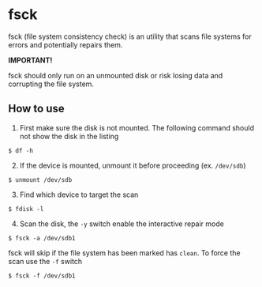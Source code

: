# fsck

fsck (file system consistency check) is an utility that scans file systems for errors and potentially repairs them.

**IMPORTANT!**

fsck should only run on an unmounted disk or risk losing data and corrupting the file system.

## How to use

1. First make sure the disk is not mounted. The following command should not show the disk in the listing

```
$ df -h
```

2. If the device is mounted, unmount it before proceeding (ex. `/dev/sdb`)

```
$ unmount /dev/sdb
```

3. Find which device to target the scan
```
$ fdisk -l
```

4. Scan the disk, the `-y` switch enable the interactive repair mode
```
$ fsck -a /dev/sdb1
```

fsck will skip if the file system has been marked has `clean`. To force the scan use the `-f` switch
```
$ fsck -f /dev/sdb1
```

